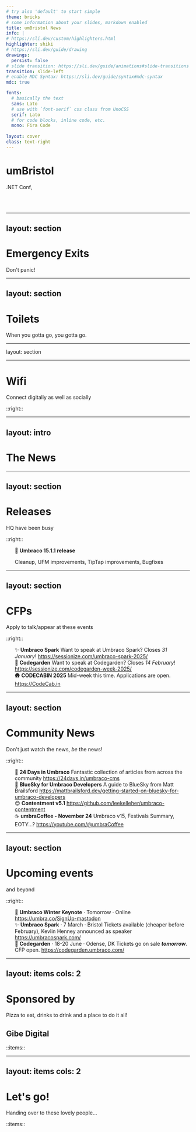 ```yaml
---
# try also 'default' to start simple
theme: bricks
# some information about your slides, markdown enabled
title: umBristol News
info: |
# https://sli.dev/custom/highlighters.html
highlighter: shiki
# https://sli.dev/guide/drawing
drawings:
  persist: false
# slide transition: https://sli.dev/guide/animations#slide-transitions
transition: slide-left
# enable MDC Syntax: https://sli.dev/guide/syntax#mdc-syntax
mdc: true

fonts:
  # basically the text
  sans: Lato
  # use with `font-serif` css class from UnoCSS
  serif: Lato
  # for code blocks, inline code, etc.
  mono: Fira Code
  
layout: cover
class: text-right
---
```


<style>
  img.logo {
    max-width: 250px;
    margin: auto;
  }

  ul {
    list-style: none!important;
  }

  .slidev-layout li {
    line-height: inherit;
    padding-bottom: 0.8em;

    &:last-child {
      padding-bottom: 0;
    }
  }
</style>

# umBristol

.NET Conf, <date year="true" />

<br />
<br />

<!-- Set wifi credentials in /components/wifi.vue -->
<wifi size="100" />

---
layout: section
---

# Emergency Exits

Don't panic!

---
layout: section
---

# Toilets

When you gotta go, you gotta go.

---
layout: section

---

# Wifi

Connect digitally as well as socially

<wifi mode="text" />

::right::

<wifi mode="qr" />


---
layout: intro
---

# The News

---
layout: section
---

# Releases

HQ have been busy

::right::

<!-- https://our.umbraco.com/download/releases -->

<v-clicks>

- 🚀 **Umbraco 15.1.1 release**
  
  Cleanup, UFM improvements, TipTap improvements, Bugfixes
</v-clicks>

---
layout: section
---

# CFPs

Apply to talk/appear at these events

::right::

<v-clicks>

- ✨ **Umbraco Spark**
  Want to speak at Umbraco Spark? Closes *31 January*!
  https://sessionize.com/umbraco-spark-2025/
- 🎪 **Codegarden**
  Want to speak at Codegarden? Closes *14 February*!
  https://sessionize.com/codegarden-week-2025/
- 🛖 **CODECABIN 2025**
  Mid-week this time. Applications are open.
  https://CodeCab.in

</v-clicks>


---
layout: section
---

# Community News

Don't just watch the news, *be* the news!

::right::

<!-- https://umb.fyi/firehose/news -->

<v-clicks>

- 📅 **24 Days in Umbraco**
  Fantastic collection of articles from across the community
  https://24days.in/umbraco-cms
- 🦋 **BlueSky for Umbraco Developers**
  A guide to BlueSky from Matt Brailsford
  https://mattbrailsford.dev/getting-started-on-bluesky-for-umbraco-developers
- 😊 **Contentment v5.1**
  https://github.com/leekelleher/umbraco-contentment
- ☕ **umbraCoffee - November 24**
  Umbraco v15, Festivals Summary, EOTY...?
  https://youtube.com/@umbraCoffee
</v-clicks>

---
layout: section
---

# Upcoming events
<date /> and beyond

::right::

<!-- https://umbracalendar.com/ -->

<v-clicks>

- 🐲 **Umbraco Winter Keynote** &middot; Tomorrow &middot; Online
  https://umbra.co/SignUp-mastodon
- ✨ **Umbraco Spark** &middot; 7 March &middot; Bristol
  Tickets available (cheaper before February), Kevlin Henney announced as speaker
  https://umbracospark.com/
- 🌷 **Codegarden** &middot; 18-20 June &middot; Odense, DK
  Tickets go on sale _**tomorrow**_. CFP open.
  https://codegarden.umbraco.com/
</v-clicks>

---
layout: items
cols: 2
---

# Sponsored by
Pizza to eat, drinks to drink and a place to do it all!

## Gibe Digital

::items::

<person img="/images/gibe/sophie.jpg" name="Sophie Neale" caption="Professional Umbraco Login Screen Model" />
<person img="/images/gibe/cat.jpg" name="Cat Todd" caption="The face behind Umbraco Spark" />


---
layout: items
cols: 2
---

# Let's go!
Handing over to these lovely people&hellip;

::items::

<person img="/images/umbraco/lotte.jpg" name="Lotte Pitcher" caption="Releasing HybridCache into the Wild with Umbraco" /> 
<person img="/images/bump/jason.jpg" name="Jason Elkin" caption="System.ArgumentNullException: Value cannot be null. Parameter name: sessionTitle" />

